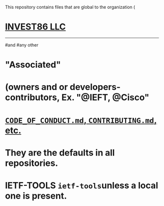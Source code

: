This repository contains files that are global to the organization (
# [INVEST86 LLC](https://sites.google.com/view/www-wytemike-w3spacaces-com/home)

--- 
#and
#any other
# "Associated"
# (owners and or developers-contributors, Ex. "@IEFT, @Cisco"
# [`CODE_OF_CONDUCT.md`, `CONTRIBUTING.md`, etc.](https://github.com/lostleolotus/.github/blob/lostleolotus--main.github/CONTRIBUTING.md)
# They are the defaults in all repositories. 
# IETF-TOOLS `ietf-tools`unless a local one is present.

